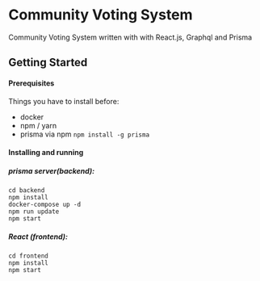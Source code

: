 # Community Voting System

Community Voting System written with with React.js, Graphql and Prisma

## Getting Started

#### Prerequisites

Things you have to install before:

- docker
- npm / yarn
- prisma via npm `npm install -g prisma`

#### Installing and running

##### prisma server(backend):

```
cd backend
npm install
docker-compose up -d
npm run update
npm start
```

##### React (frontend):

```
cd frontend
npm install
npm start
```
